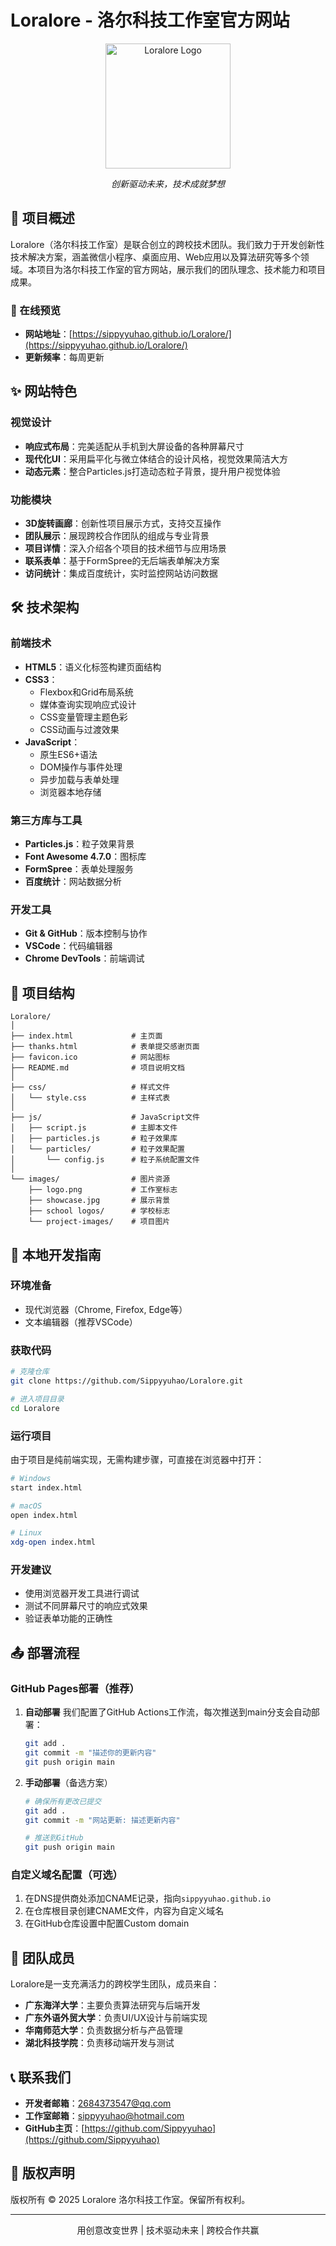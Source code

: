 # Loralore - 洛尔科技工作室官方网站

<div align="center">
  <img src="./favicon.ico" alt="Loralore Logo" width="200">
  <p><em>创新驱动未来，技术成就梦想</em></p>
</div>

## 📌 项目概述

Loralore（洛尔科技工作室）是联合创立的跨校技术团队。我们致力于开发创新性技术解决方案，涵盖微信小程序、桌面应用、Web应用以及算法研究等多个领域。本项目为洛尔科技工作室的官方网站，展示我们的团队理念、技术能力和项目成果。

### 🔗 在线预览

- **网站地址**：[https://sippyyuhao.github.io/Loralore/](https://sippyyuhao.github.io/Loralore/)
- **更新频率**：每周更新

## ✨ 网站特色

### 视觉设计
- **响应式布局**：完美适配从手机到大屏设备的各种屏幕尺寸
- **现代化UI**：采用扁平化与微立体结合的设计风格，视觉效果简洁大方
- **动态元素**：整合Particles.js打造动态粒子背景，提升用户视觉体验

### 功能模块
- **3D旋转画廊**：创新性项目展示方式，支持交互操作
- **团队展示**：展现跨校合作团队的组成与专业背景
- **项目详情**：深入介绍各个项目的技术细节与应用场景
- **联系表单**：基于FormSpree的无后端表单解决方案
- **访问统计**：集成百度统计，实时监控网站访问数据

## 🛠️ 技术架构

### 前端技术
- **HTML5**：语义化标签构建页面结构
- **CSS3**：
  - Flexbox和Grid布局系统
  - 媒体查询实现响应式设计
  - CSS变量管理主题色彩
  - CSS动画与过渡效果
- **JavaScript**：
  - 原生ES6+语法
  - DOM操作与事件处理
  - 异步加载与表单处理
  - 浏览器本地存储

### 第三方库与工具
- **Particles.js**：粒子效果背景
- **Font Awesome 4.7.0**：图标库
- **FormSpree**：表单处理服务
- **百度统计**：网站数据分析

### 开发工具
- **Git & GitHub**：版本控制与协作
- **VSCode**：代码编辑器
- **Chrome DevTools**：前端调试

## 📂 项目结构

```
Loralore/
│
├── index.html             # 主页面
├── thanks.html            # 表单提交感谢页面
├── favicon.ico            # 网站图标
├── README.md              # 项目说明文档
│
├── css/                   # 样式文件
│   └── style.css          # 主样式表
│
├── js/                    # JavaScript文件
│   ├── script.js          # 主脚本文件
│   ├── particles.js       # 粒子效果库
│   └── particles/         # 粒子效果配置
│       └── config.js      # 粒子系统配置文件
│
└── images/                # 图片资源
    ├── logo.png           # 工作室标志
    ├── showcase.jpg       # 展示背景
    ├── school logos/      # 学校标志
    └── project-images/    # 项目图片
```

## 🚀 本地开发指南

### 环境准备
- 现代浏览器（Chrome, Firefox, Edge等）
- 文本编辑器（推荐VSCode）

### 获取代码
```bash
# 克隆仓库
git clone https://github.com/Sippyyuhao/Loralore.git

# 进入项目目录
cd Loralore
```

### 运行项目
由于项目是纯前端实现，无需构建步骤，可直接在浏览器中打开：

```bash
# Windows
start index.html

# macOS
open index.html

# Linux
xdg-open index.html
```

### 开发建议
- 使用浏览器开发工具进行调试
- 测试不同屏幕尺寸的响应式效果
- 验证表单功能的正确性

## 📤 部署流程

### GitHub Pages部署（推荐）

1. **自动部署**
   我们配置了GitHub Actions工作流，每次推送到main分支会自动部署：

   ```bash
   git add .
   git commit -m "描述你的更新内容"
   git push origin main
   ```

2. **手动部署**（备选方案）
   ```bash
   # 确保所有更改已提交
   git add .
   git commit -m "网站更新: 描述更新内容"
   
   # 推送到GitHub
   git push origin main
   ```

### 自定义域名配置（可选）
1. 在DNS提供商处添加CNAME记录，指向`sippyyuhao.github.io`
2. 在仓库根目录创建CNAME文件，内容为自定义域名
3. 在GitHub仓库设置中配置Custom domain

## 👥 团队成员

Loralore是一支充满活力的跨校学生团队，成员来自：
- **广东海洋大学**：主要负责算法研究与后端开发
- **广东外语外贸大学**：负责UI/UX设计与前端实现
- **华南师范大学**：负责数据分析与产品管理
- **湖北科技学院**：负责移动端开发与测试

## 📞 联系我们

- **开发者邮箱**：2684373547@qq.com
- **工作室邮箱**：sippyyuhao@hotmail.com
- **GitHub主页**：[https://github.com/Sippyyuhao](https://github.com/Sippyyuhao)

## 📜 版权声明

版权所有 © 2025 Loralore 洛尔科技工作室。保留所有权利。

---

<div align="center">
  <p>用创意改变世界 | 技术驱动未来 | 跨校合作共赢</p>
</div> 